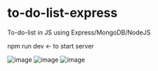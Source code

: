 # to-do-list-express
To-do-list in JS using Express/MongoDB/NodeJS

npm run dev <- to start server

![image](https://user-images.githubusercontent.com/76020152/159776717-4a1e7a00-86da-4b99-a52d-b2f41e76b380.png)
![image](https://user-images.githubusercontent.com/76020152/159776830-24556fb6-99cf-4458-8e4b-5858d50f7872.png)
![image](https://user-images.githubusercontent.com/76020152/159776899-75ee5f4c-486a-4c22-9b96-cae74bf1c343.png)
